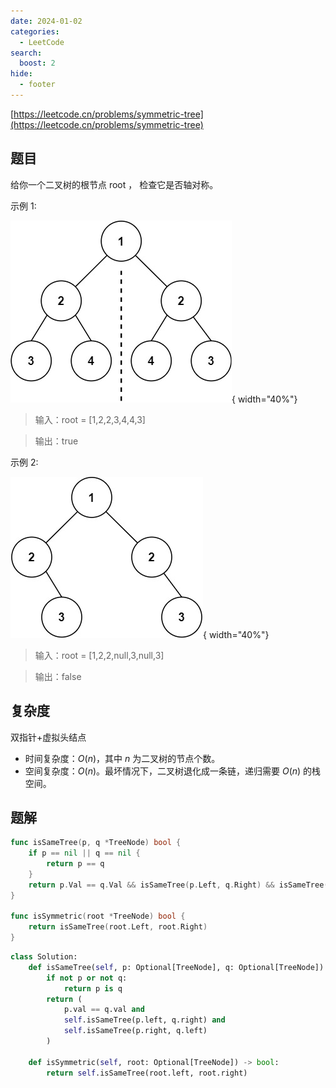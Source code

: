 ```yaml
---
date: 2024-01-02
categories:
  - LeetCode
search:
  boost: 2
hide:
  - footer
---
```


[https://leetcode.cn/problems/symmetric-tree](https://leetcode.cn/problems/symmetric-tree)

## 题目

给你一个二叉树的根节点 root ， 检查它是否轴对称。

示例 1:

![](../assets/img/leetcode/101_example_1.webp){ width="40%"}

> 输入：root = [1,2,2,3,4,4,3]

> 输出：true

示例 2:

![](../assets/img/leetcode/101_example_2.webp){ width="40%"}

> 输入：root = [1,2,2,null,3,null,3]

> 输出：false

## 复杂度

双指针+虚拟头结点

- 时间复杂度：$O(n)$，其中 $n$ 为二叉树的节点个数。
- 空间复杂度：$O(n)$。最坏情况下，二叉树退化成一条链，递归需要 $O(n)$ 的栈空间。

## 题解

```go title="Go"
func isSameTree(p, q *TreeNode) bool {
    if p == nil || q == nil {
        return p == q
    }
    return p.Val == q.Val && isSameTree(p.Left, q.Right) && isSameTree(p.Right, q.Left)
}

func isSymmetric(root *TreeNode) bool {
    return isSameTree(root.Left, root.Right)
}
```

```python title="Python"
class Solution:
    def isSameTree(self, p: Optional[TreeNode], q: Optional[TreeNode]) -> bool:
        if not p or not q:
            return p is q
        return (
            p.val == q.val and
            self.isSameTree(p.left, q.right) and
            self.isSameTree(p.right, q.left)
        )

    def isSymmetric(self, root: Optional[TreeNode]) -> bool:
        return self.isSameTree(root.left, root.right)
```
